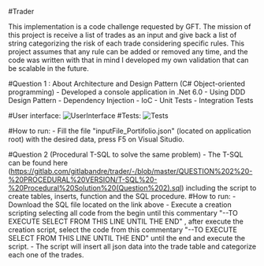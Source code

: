 #Trader

This implementation is a code challenge requested by GFT.
The mission of this project is receive a list of trades as an input and give back a list of string categorizing the risk of each trade considering specific rules. 
This project assumes that any rule can be added or removed any time, and the code was written with that in mind I developed my own validation that can be scalable in the future.

#Question 1 : About Architecture and Design Pattern (C# Object-oriented programming)
    - Developed a console application in .Net 6.0
    - Using DDD Design Pattern
    - Dependency Injection
    - IoC
    - Unit Tests
    - Integration Tests

 #User interface: 
    ![UserInterface](https://drive.google.com/file/d/1i8M3cwCvmldmyarpvMydjGLAl-hmsRft/view?usp=sharing)
#Tests:
    ![Tests](https://drive.google.com/file/d/1MqlX414b55_DkvlECnXB5zZmV5YymbJI/view?usp=sharing)

#How to run: 
        - Fill the file "inputFile_Portifolio.json" (located on application root) with the desired data, press F5 on Visual Situdio.
        
#Question 2 (Procedural T-SQL to solve the same problem)
    - The T-SQL can be found here (https://gitlab.com/gitlabandre/trader/-/blob/master/QUESTION%202%20-%20PROCEDURAL%20VERSION/T-SQL%20-%20Procedural%20Solution%20(Question%202).sql) including the script to create tables, inserts, function and the SQL procedure.
    #How to run: 
        - Download the SQL file located on the link above
        - Execute a creation scripting selecting all code from the begin until this commentary "--TO EXECUTE SELECT FROM THIS LINE UNTIL THE END" , after execute the creation script, select the code from this commentary "--TO EXECUTE SELECT FROM THIS LINE UNTIL THE END" until the end and execute the script.
        - The script will insert all json data into the trade table and categorize each one of the trades.



